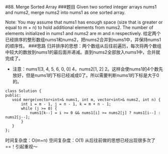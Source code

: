 #88. Merge Sorted Array
###题目
Given two sorted integer arrays nums1 and nums2, merge nums2 into nums1 as one sorted array.

Note:
You may assume that nums1 has enough space (size that is greater or equal to m + n) to hold additional elements from nums2. The number of elements initialized in nums1 and nums2 are m and n respectively.
给定两个已经排序的整形数组nums1和nums2，把nums2合并到nums1中，并保持nums1的顺序性。
###思路
归并排序的思想：两个数组从后往前遍历，每次将两个数组中较大的数放到nums1的最后面并递减。直到nums2全部放入nums1中，合并就完成了。
 - 注意：nums1[3, 4, 5, 6, 0, 0] 4，nums2[1, 2] 2。这样会使nums1的4个数先放好，但是nums1的下标已经减成0了。所以需要判断nums1的下标是大于0的。
 ```
 class Solution {
public:
    void merge(vector<int>& nums1, int m, vector<int>& nums2, int n) {
        int i = m - 1, j = n - 1, k = m + n - 1;
        while (j >= 0) {
            nums1[k--] = i >= 0 && nums1[i] >= nums2[j] ? nums1[i--] : nums2[j--];
        }
    }
};
 ```
 时间复杂度：O(m+n)
 空间复杂度：O(1)
 从后往前做的思想已经出现很多次了==！引起重视～
